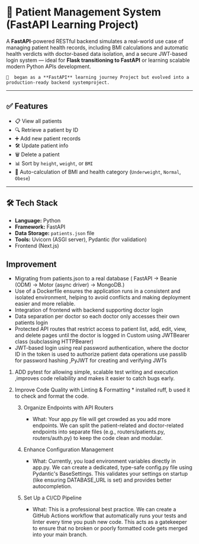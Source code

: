 # 🧠 Patient Management System  (FastAPI Learning Project)

A **FastAPI**-powered RESTful backend simulates a real-world use case of managing patient health records, including BMI calculations and automatic health verdicts with doctor-based data isolation, and a secure JWT-based login system — ideal for **Flask transitioning to FastAPI** or learning  scalable modern Python APIs development.

    📌  began as a **FastAPI** learning journey Project but evolved into a production-ready backend systemproject.
---


## ✅ Features

- 📋 View all patients
- 🔍 Retrieve a patient by ID
- ➕ Add new patient records
- 🛠 Update patient info
- 🗑 Delete a patient
- 📊 Sort by `height`, `weight`, or `BMI`
- 🧮 Auto-calculation of BMI and health category (`Underweight`, `Normal`, `Obese`)

---

## 🛠 Tech Stack

- **Language:** Python 
- **Framework:** FastAPI 
- **Data Storage:** `patients.json` file
- **Tools:** Uvicorn (ASGI server), Pydantic (for validation)
- Frontend (Next.js)

## Improvement 
- Migrating from patients.json to a real database ( FastAPI → Beanie (ODM) → Motor (async driver) → MongoDB.)
- Use of a Dockerfile ensures the application runs in a consistent and isolated environment, helping to avoid conflicts and making deployment easier and more reliable.
- Integration of frontend with backend supporting doctor login
- Data separation per doctor so each doctor only accesses their own patients login 
- Protected API routes that restrict access to patient list, add, edit, view, and delete pages until the doctor is logged in Custom  using JWTBearer class (subclassing HTTPBearer)
- JWT-based login using real password authentication, where the doctor ID in the token is used to authorize patient data operations
use passlib for password hashing ,PyJWT for creating and verifying JWTs

1. ADD pytest for allowing  simple, scalable test writing and execution ,improves code reliability and makes it easier to catch bugs early.

2. Improve Code Quality with Linting & Formatting
       * installed ruff, b used it to
         check and format the code.



   3. Organize Endpoints with API Routers
       * What: Your app.py file will get crowded as you add more endpoints. We can
         split the patient-related and doctor-related endpoints into separate files
         (e.g., routers/patients.py, routers/auth.py) to keep the code clean and
         modular.

   4. Enhance Configuration Management
       * What: Currently, you load environment variables directly in app.py. We can
         create a dedicated, type-safe config.py file using Pydantic's BaseSettings.
         This validates your settings on startup (like ensuring DATABASE_URL is set)
         and provides better autocompletion.

   5. Set Up a CI/CD Pipeline
        * What: This is a professional best practice. We can create a GitHub Actions
         workflow that automatically runs your tests and linter every time you push
         new code. This acts as a gatekeeper to ensure that no broken or poorly
         formatted code gets merged into your main branch.




